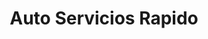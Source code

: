 ---
title: "Auto Servicios Rapido"
url: /san-cristobal/auto-servicios-rapido/
shop: reparación de automóviles
---